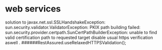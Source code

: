# web services
solution to javax.net.ssl.SSLHandshakeException: sun.security.validator.ValidatorException: PKIX path building failed: sun.security.provider.certpath.SunCertPathBuilderException: unable to find valid certification path to requested target
disable usual https verification aswell .
######RestAssured.useRelaxedHTTPSValidation();
